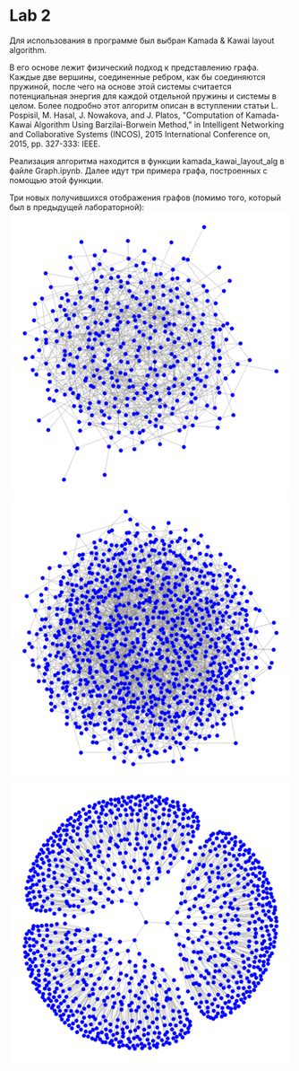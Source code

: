 # Lab 2

Для использования в программе был выбран Kamada & Kawai layout algorithm. 

В его основе лежит физический подход к представлению графа. Каждые две вершины, соединенные ребром, как бы соединяются пружиной, после чего на основе этой системы считается потенциальная энергия для каждой отдельной пружины и системы в целом. Более подробно этот алгоритм описан в вступлении статьи L. Pospisil, M. Hasal, J. Nowakova, and J. Platos, "Computation of
Kamada-Kawai Algorithm Using Barzilai-Borwein Method," in
Intelligent Networking and Collaborative Systems (INCOS), 2015
International Conference on, 2015, pp. 327-333: IEEE.

Реализация алгоритма находится в функции kamada_kawai_layout_alg в файле Graph.ipynb. Далее идут три примера графа, построенных с помощью этой функции.

Три новых получившихся отображения графов (помимо того, который был в предыдущей лабораторной):
![alt text](Graph1.png)
![alt text](Graph2.png)
![alt text](Graph3.png)
